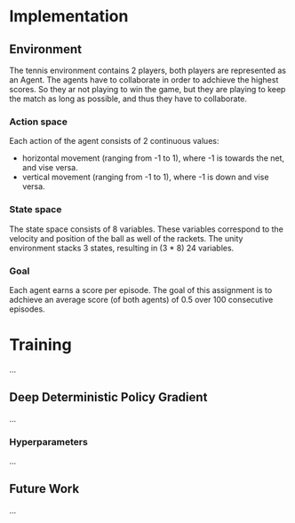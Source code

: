 # Implementation

## Environment
The tennis environment contains 2 players, both players are represented as an Agent. The agents have to collaborate in order to adchieve the highest scores. So they ar not playing to win the game, but they are playing to keep the match as long as possible, and thus they have to collaborate. 

### Action space
Each action of the agent consists of 2 continuous values:
- horizontal movement (ranging from -1 to 1), where -1 is towards the net, and vise versa.
- vertical movement (ranging from -1 to 1), where -1 is down and vise versa.

### State space
The state space consists of 8 variables. These variables correspond to the velocity and position of the ball as well of the rackets. The unity environment stacks 3 states, resulting in (3 * 8) 24 variables.

### Goal
Each agent earns a score per episode. The goal of this assignment is to adchieve an average score (of both agents) of 0.5 over 100 consecutive episodes.

# Training
...

## Deep Deterministic Policy Gradient
...

### Hyperparameters
...

## Future Work
...

